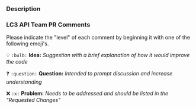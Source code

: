 ### Description


### LC3 API Team PR Comments
Please indicate the "level" of each comment by beginning it with one of the following emoji's.

:bulb: `:bulb:` **Idea:** _Suggestion with a brief explanation of how it would improve the code_

:question: `:question:` **Question:** _Intended to prompt discussion and increase understanding_

:x: `:x:` **Problem:** _Needs to be addressed and should be listed in the "Requested Changes"_
